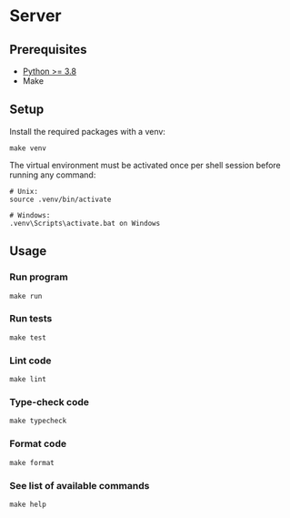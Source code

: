 # Server

## Prerequisites

- [Python >= 3.8](https://www.python.org/downloads/)
- Make

## Setup

Install the required packages with a venv:

```
make venv
```

The virtual environment must be activated once per shell session before running any command:
```
# Unix:
source .venv/bin/activate

# Windows:
.venv\Scripts\activate.bat on Windows
```

## Usage

### Run program
```
make run
```

### Run tests
```
make test
```

### Lint code
```
make lint
```

### Type-check code
```
make typecheck
```

### Format code
```
make format
```

### See list of available commands
```
make help
```
